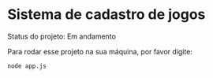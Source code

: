 # Sistema de cadastro de jogos

Status do projeto: Em andamento

Para rodar esse projeto na sua máquina, por favor digite:

```
node app.js
```
